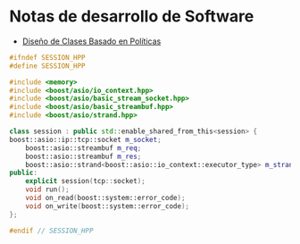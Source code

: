 # Notas de desarrollo de Software

* [Diseño de Clases Basado en Políticas](Diseño-de-Clases-Basado-en-Políticas)

```cpp
#ifndef SESSION_HPP
#define SESSION_HPP

#include <memory>
#include <boost/asio/io_context.hpp>
#include <boost/asio/basic_stream_socket.hpp>
#include <boost/asio/basic_streambuf.hpp>
#include <boost/asio/strand.hpp>

class session : public std::enable_shared_from_this<session> {
boost::asio::ip::tcp::socket m_socket;
	boost::asio::streambuf m_req;
	boost::asio::streambuf m_res;
	boost::asio::strand<boost::asio::io_context::executor_type> m_strand;
public:
	explicit session(tcp::socket);
	void run();
	void on_read(boost::system::error_code);
	void on_write(boost::system::error_code);
};

#endif // SESSION_HPP
```
